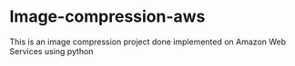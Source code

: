 # Image-compression-aws
This is an image compression project done implemented on Amazon Web Services using python
